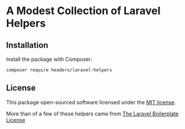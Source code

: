 # A Modest Collection of Laravel Helpers

## Installation

Install the package with Composer: 

    composer require headerx/laravel-helpers

## License

This package open-sourced software licensed under the [MIT license](LICENSE.md).

More than of a few of these helpers came from [The Laravel Boilerplate](https://github.com/rappasoft/laravel-boilerplate) [License](http://anthony.mit-license.org/)

